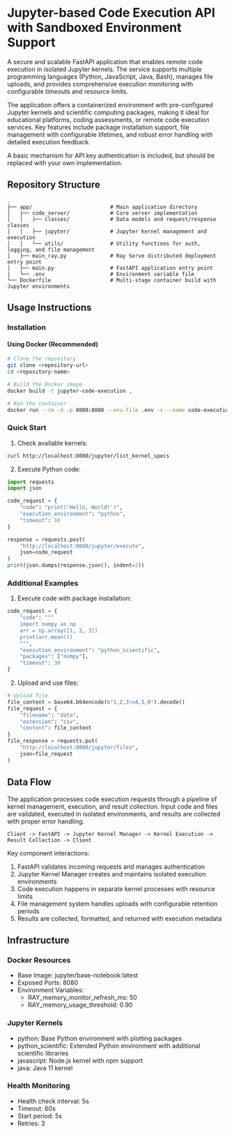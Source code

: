 # Jupyter-based Code Execution API with Sandboxed Environment Support

A secure and scalable FastAPI application that enables remote code execution in isolated Jupyter kernels. The service 
supports multiple programming languages (Python, JavaScript, Java, Bash), manages file uploads, and provides 
comprehensive execution monitoring with configurable timeouts and resource limits.

The application offers a containerized environment with pre-configured Jupyter kernels and scientific computing 
packages, making it ideal for educational platforms, coding assessments, or remote code execution services. Key 
features include package installation support, file management with configurable lifetimes, and robust error handling 
with detailed execution feedback.

A basic mechanism for API key authentication is included, but should be replaced with your own implementation.

## Repository Structure
```
.
├── app/                         # Main application directory
│   ├── code_server/             # Core server implementation
│   │   ├── classes/             # Data models and request/response classes
│   │   ├── jupyter/             # Jupyter kernel management and execution
│   │   └── utils/               # Utility functions for auth, logging, and file management
│   ├── main_ray.py              # Ray Serve distributed deployment entry point
│   ├── main.py                  # FastAPI application entry point
|   └── .env                     # Environment variable file
└── Dockerfile                   # Multi-stage container build with Jupyter environments
```

## Usage Instructions
### Installation

#### Using Docker (Recommended)
```bash
# Clone the repository
git clone <repository-url>
cd <repository-name>

# Build the Docker image
docker build -t jupyter-code-execution .

# Run the container
docker run --rm -d -p 8080:8080 --env-file .env -v --name code-execution jupyter-code-execution
```

### Quick Start
1. Check available kernels:
```bash
curl http://localhost:8080/jupyter/list_kernel_specs
```

2. Execute Python code:
```python
import requests
import json

code_request = {
    "code": "print('Hello, World!')",
    "execution_environment": "python",
    "timeout": 10
}

response = requests.post(
    "http://localhost:8080/jupyter/execute",
    json=code_request
)
print(json.dumps(response.json(), indent=2))
```

### Additional Examples

1. Execute code with package installation:
```python
code_request = {
    "code": """
    import numpy as np
    arr = np.array([1, 2, 3])
    print(arr.mean())
    """,
    "execution_environment": "python_scientific",
    "packages": ["numpy"],
    "timeout": 30
}
```

2. Upload and use files:
```python
# Upload file
file_content = base64.b64encode(b"1,2,3\n4,5,6").decode()
file_request = {
    "filename": "data",
    "extension": "csv",
    "content": file_content
}
file_response = requests.put(
    "http://localhost:8080/jupyter/files",
    json=file_request
)
```

## Data Flow
The application processes code execution requests through a pipeline of kernel management, execution, and result collection. Input code and files are validated, executed in isolated environments, and results are collected with proper error handling.

```ascii
Client -> FastAPI -> Jupyter Kernel Manager -> Kernel Execution -> Result Collection -> Client
```

Key component interactions:
1. FastAPI validates incoming requests and manages authentication
2. Jupyter Kernel Manager creates and maintains isolated execution environments
3. Code execution happens in separate kernel processes with resource limits
4. File management system handles uploads with configurable retention periods
5. Results are collected, formatted, and returned with execution metadata

## Infrastructure
### Docker Resources
- Base Image: jupyter/base-notebook:latest
- Exposed Ports: 8080
- Environment Variables:
  - RAY_memory_monitor_refresh_ms: 50
  - RAY_memory_usage_threshold: 0.90

### Jupyter Kernels
- python: Base Python environment with plotting packages
- python_scientific: Extended Python environment with additional scientific libraries
- javascript: Node.js kernel with npm support
- java: Java 11 kernel

### Health Monitoring
- Health check interval: 5s
- Timeout: 60s
- Start period: 5s
- Retries: 3